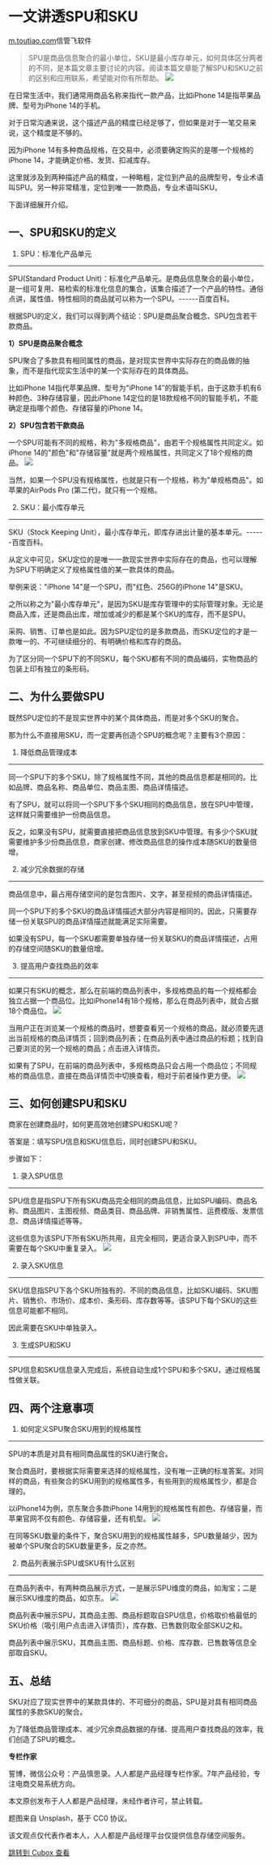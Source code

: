 一文讲透SPU和SKU
===========

[m.toutiao.com](https://m.toutiao.com/is/iMJWgj1/)信管飞软件

> SPU是商品信息聚合的最小单位，SKU是最小库存单元，如何具体区分两者的不同，是本篇文章主要讨论的内容。阅读本篇文章能了解SPU和SKU之前的区别和应用联系，希望能对你有所帮助。
![](https://p3-sign.toutiaoimg.com/tos-cn-i-tjoges91tu/SnbaQtp3w06EQX~noop.image?_iz=58558&from=article.pc_detail&x-expires=1689148035&x-signature=WKAozAYywv5OGlMUyue5iw0wHG8%3D)

在日常生活中，我们通常用商品名称来指代一款产品，比如iPhone 14是指苹果品牌、型号为iPhone 14的手机。

对于日常沟通来说，这个描述产品的精度已经足够了，但如果是对于一笔交易来说，这个精度是不够的。

因为iPhone 14有多种商品规格，在交易中，必须要确定购买的是哪一个规格的iPhone 14，才能确定价格、发货、扣减库存。

这里就涉及到两种描述产品的精度，一种略粗，定位到产品的品牌型号，专业术语叫SPU。另一种非常精准，定位到唯一一款商品，专业术语叫SKU。

下面详细展开介绍。

一、SPU和SKU的定义
------------

1. SPU：标准化产品单元
--------------

SPU(Standard Product Unit)：标准化产品单元。是商品信息聚合的最小单位，是一组可复用、易检索的标准化信息的集合，该集合描述了一个产品的特性。通俗点讲，属性值、特性相同的商品就可以称为一个SPU。------百度百科。

根据SPU的定义，我们可以得到两个结论：SPU是商品聚合概念、SPU包含若干款商品。

**1）SPU是商品聚合概念**

SPU聚合了多款具有相同属性的商品，是对现实世界中实际存在的商品做的抽象，而不是指代现实生活中的某一个实际存在的具体商品。

比如iPhone 14指代苹果品牌、型号为"iPhone 14″的智能手机，由于这款手机有6种颜色、3种存储容量，因此iPhone 14定位的是18款规格不同的智能手机，不能确定是指哪个颜色、存储容量的iPhone 14。

**2）SPU包含若干款商品**

一个SPU可能有不同的规格，称为"多规格商品"，由若干个规格属性共同定义。如iPhone 14的"颜色"和"存储容量"就是两个规格属性，共同定义了18个规格的商品。
![](https://p26-sign.toutiaoimg.com/tos-cn-i-tjoges91tu/Thd0ok6D9ObXIa~noop.image?_iz=58558&from=article.pc_detail&x-expires=1689148035&x-signature=wh5tfKQdtzZaAkPgeBDethyiEdw%3D)

当然，如果一个SPU没有规格属性，也就是只有一个规格，称为"单规格商品"。如苹果的AirPods Pro (第二代)，就只有一个规格。

2. SKU：最小库存单元
-------------

SKU（Stock Keeping Unit），最小库存单元，即库存进出计量的基本单元。------百度百科。

从定义中可见，SKU定位的是唯一一款现实世界中实际存在的商品，也可以理解为SPU下明确定义了规格属性值的某一款具体的商品。

举例来说："iPhone 14"是一个SPU，而"红色、256G的iPhone 14"是SKU。

之所以称之为"最小库存单元"，是因为SKU是库存管理中的实际管理对象。无论是商品入库，还是商品出库，增加或减少的都是某个SKU的库存，而不是SPU。

采购、销售、订单也是如此。因为SPU定位的是多款商品，而SKU定位的才是一款唯一的、不可继续细分的、有明确价格和库存的商品。

为了区分同一个SPU下的不同SKU，每个SKU都有不同的商品编码，实物商品的包装上印有独立的条形码。

二、为什么要做SPU
----------

既然SPU定位的不是现实世界中的某个具体商品，而是对多个SKU的聚合。

那为什么不直接用SKU，而一定要再创造个SPU的概念呢？主要有3个原因：

1. 降低商品管理成本
-----------

同一个SPU下的多个SKU，除了规格属性不同，其他的商品信息都是相同的。比如品牌、商品名称、商品单位、商品主图、商品详情描述。

有了SPU，就可以将同一个SPU下多个SKU相同的商品信息，放在SPU中管理，这样就只需要维护一份商品信息。

反之，如果没有SPU，就需要直接把商品信息放到SKU中管理。有多少个SKU就需要维护多少份商品信息，商家创建、修改商品信息的操作成本随SKU的数量倍增。

2. 减少冗余数据的存储
------------

商品信息中，最占用存储空间的是包含图片、文字，甚至视频的商品详情描述。

同一个SPU下的多个SKU的商品详情描述大部分内容是相同的。因此，只需要存储一份关联SPU的商品详情描述就能满足实际需要。

如果没有SPU，每一个SKU都需要单独存储一份关联SKU的商品详情描述，占用的存储空间随SKU的数量倍增。

3. 提高用户查找商品的效率
--------------

如果只有SKU的概念，那么在前端的商品列表中，多规格商品的每一个规格都会独立占据一个商品位。比如iPhone14有18个规格，那么在商品列表中，就会占据18个商品位。
![](https://p3-sign.toutiaoimg.com/tos-cn-i-tjoges91tu/Thd0oksDlvh5en~noop.image?_iz=58558&from=article.pc_detail&x-expires=1689148035&x-signature=x%2B%2BZjvqnLr4zu5c2tl3rvt%2BFl5A%3D)

当用户正在浏览某一个规格的商品时，想要查看另一个规格的商品，就必须要先退出当前规格的商品详情页；回到商品列表；在商品列表中通过商品的标题；找到自己要浏览的另一个规格的商品；点击进入详情页。

如果有了SPU，在前端的商品列表中，多规格商品只会占用一个商品位；不同规格的商品信息，直接在商品详情页中切换查看，相对于前者操作更方便。
![](https://p3-sign.toutiaoimg.com/tos-cn-i-tjoges91tu/Thd0ok6D9ObXIa~noop.image?_iz=58558&from=article.pc_detail&x-expires=1689148035&x-signature=ZUzuIl%2FuqqdGZK8g6KuffWmzbxk%3D)

三、如何创建SPU和SKU
-------------

商家在创建商品时，如何更高效地创建SPU和SKU呢？

答案是：填写SPU信息和SKU信息后，同时创建SPU和SKU。

步骤如下：

1. 录入SPU信息
----------

SPU信息是指SPU下所有SKU商品完全相同的商品信息，比如SPU编码、商品名称、商品图片、主图视频、商品类目、商品品牌、非销售属性、运费模版、发票信息、商品详情描述等等。

这些信息为该SPU下所有SKU所共用，且完全相同，更适合录入到SPU中，而不需要在每个SKU中重复录入。
![](https://p3-sign.toutiaoimg.com/tos-cn-i-tjoges91tu/Thd0olx9ca82aV~noop.image?_iz=58558&from=article.pc_detail&x-expires=1689148035&x-signature=SoLUOQrHRDFmlK2GtxyPKna%2FIfo%3D)

2. 录入SKU信息
----------

SKU信息指SPU下各个SKU所独有的、不同的商品信息，比如SKU编码、SKU图片、销售价、市场价、成本价、条形码、库存数等等。该SPU下每个SKU的这些信息可能都不相同。

因此需要在SKU中单独录入。

3. 生成SPU和SKU
------------

SPU信息和SKU信息录入完成后，系统自动生成1个SPU和多个SKU，通过规格属性做关联。

四、两个注意事项
--------

1. 如何定义SPU聚合SKU用到的规格属性
----------------------

SPU的本质是对具有相同商品属性的SKU进行聚合。

聚合商品时，要根据实际需要来选择的规格属性，没有唯一正确的标准答案。对同样的商品，有些聚合的SKU用到的规格属性多，有些用到的规格属性少，都是合理的。

以iPhone14为例，京东聚合多款iPhone 14用到的规格属性有颜色、存储容量，而苹果官网不仅有颜色、存储容量，还有机型。
![](https://p3-sign.toutiaoimg.com/tos-cn-i-tjoges91tu/Thd0paE5Ssx8N3~noop.image?_iz=58558&from=article.pc_detail&x-expires=1689148035&x-signature=1QkT0NlKv%2B35Co%2B%2FgzW5sHfgKeg%3D)

在同等SKU数量的条件下，聚合SKU用到的规格属性越多，SPU数量越少，因为被单个SPU聚合的SKU数量更多，反之亦然。

2. 商品列表展示SPU或SKU有什么区别
---------------------

在商品列表中，有两种商品展示方式，一是展示SPU维度的商品，如淘宝；二是展示SKU维度的商品，如京东。
![](https://p3-sign.toutiaoimg.com/tos-cn-i-tjoges91tu/Thd0pcjAindEu5~noop.image?_iz=58558&from=article.pc_detail&x-expires=1689148035&x-signature=rJHwAxgksE0FMlxf80%2FnT0bMuMU%3D)

商品列表中展示SPU，其商品主图、商品标题取自SPU信息，价格取价格最低的SKU价格（吸引用户点击进入详情页），库存数、已售数则取全部SKU之和。

商品列表中展示SKU，其商品主图、商品标题、价格、库存数、已售数等信息全部取自SKU。

五、总结
----

SKU对应了现实世界中的某款具体的、不可细分的商品，SPU是对具有相同商品属性的多款SKU的聚合。

为了降低商品管理成本、减少冗余商品数据的存储、提高用户查找商品的效率，我们创造了SPU的概念。

**专栏作家**

誓博，微信公众号：产品慎思录。人人都是产品经理专栏作家。7年产品经验，专注电商交易系统方向。

本文原创发布于人人都是产品经理，未经作者许可，禁止转载。

题图来自 Unsplash，基于 CC0 协议。

该文观点仅代表作者本人，人人都是产品经理平台仅提供信息存储空间服务。

[跳转到 Cubox 查看](https://cubox.pro/my/card?id=7076175144183399137)
